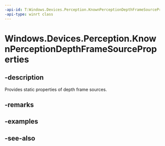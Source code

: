----api-id: T:Windows.Devices.Perception.KnownPerceptionDepthFrameSourceProperties
-api-type: winrt class
---<!-- Class syntax.public class KnownPerceptionDepthFrameSourceProperties --># Windows.Devices.Perception.KnownPerceptionDepthFrameSourceProperties## -descriptionProvides static properties of depth frame sources.## -remarks## -examples## -see-also